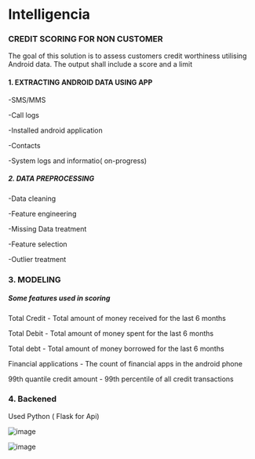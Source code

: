 # Intelligencia

### CREDIT SCORING FOR NON CUSTOMER

The goal of this solution is to assess customers credit worthiness utilising Android data. The output shall include a score and a limit


#### 1. EXTRACTING ANDROID DATA USING APP
-SMS/MMS

-Call logs

-Installed android application

-Contacts

-System logs and informatio( on-progress)

##### 2. DATA PREPROCESSING
-Data cleaning

-Feature engineering

-Missing Data treatment

-Feature selection

-Outlier treatment

### 3. MODELING

##### Some features used in scoring

Total Credit - Total amount of money received for the last 6 months

Total Debit -  Total amount of money spent for the last 6 months

Total debt - Total amount of money borrowed for the last 6 months

Financial applications - The count of financial apps in the android phone 

99th quantile credit amount - 99th percentile of all credit transactions 

### 4. Backened
Used Python ( Flask  for Api)







![image](https://user-images.githubusercontent.com/48447675/199010482-961857fa-5ced-4e25-a84b-ec7b3924a93d.png)


![image](https://user-images.githubusercontent.com/48447675/199010626-4033e891-aebc-42ab-a2f9-cea41b957864.png)

